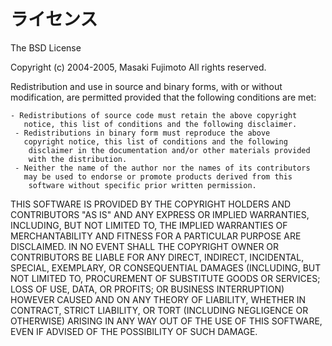 # ライセンス
The BSD License

Copyright (c) 2004-2005, Masaki Fujimoto All rights reserved.

Redistribution and use in source and binary forms, with or without modification, are permitted provided that the following conditions are met:

    - Redistributions of source code must retain the above copyright
       notice, this list of conditions and the following disclaimer. 
     - Redistributions in binary form must reproduce the above
       copyright notice, this list of conditions and the following
    	disclaimer in the documentation and/or other materials provided
    	with the distribution. 
     - Neither the name of the author nor the names of its contributors
       may be used to endorse or promote products derived from this
    	software without specific prior written permission.

THIS SOFTWARE IS PROVIDED BY THE COPYRIGHT HOLDERS AND CONTRIBUTORS "AS IS" AND ANY EXPRESS OR IMPLIED WARRANTIES, INCLUDING, BUT NOT LIMITED TO, THE IMPLIED WARRANTIES OF MERCHANTABILITY AND FITNESS FOR A PARTICULAR PURPOSE ARE DISCLAIMED. IN NO EVENT SHALL THE COPYRIGHT OWNER OR CONTRIBUTORS BE LIABLE FOR ANY DIRECT, INDIRECT, INCIDENTAL, SPECIAL, EXEMPLARY, OR CONSEQUENTIAL DAMAGES (INCLUDING, BUT NOT LIMITED TO, PROCUREMENT OF SUBSTITUTE GOODS OR SERVICES; LOSS OF USE, DATA, OR PROFITS; OR BUSINESS INTERRUPTION) HOWEVER CAUSED AND ON ANY THEORY OF LIABILITY, WHETHER IN CONTRACT, STRICT LIABILITY, OR TORT (INCLUDING NEGLIGENCE OR OTHERWISE) ARISING IN ANY WAY OUT OF THE USE OF THIS SOFTWARE, EVEN IF ADVISED OF THE POSSIBILITY OF SUCH DAMAGE.

<!-- ??END id:body -->
<!-- ??BEGIN id:summary --><!-- ??END id:note -->
